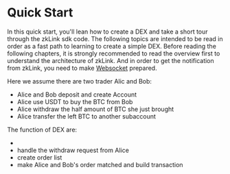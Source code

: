 # Quick Start
In this quick start, you'll lean how to create a DEX and take a short tour through the zkLink sdk code.
The following topics are intended to be read in order as a fast path to learning to create a simple DEX.
Before reading the following chapters, it is strongly recommended to read the overview first to understand the architecture of zkLink.
And in order to get the notification from zkLink, you need to make [Websocket](../api-and-sdk/websocket) prepared. 

Here we assume there are two trader Alic and Bob:

* Alice and Bob deposit and create Account
* Alice use USDT to buy the BTC from Bob
* Alice withdraw the half amount of BTC she just brought
* Alice transfer the left BTC to another subaccount

The function of DEX are:

* 
* handle the withdraw request from Alice
* create order list
* make Alice and Bob's order matched and build transaction
